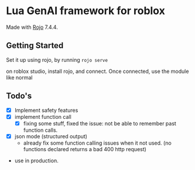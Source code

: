 # Lua GenAI framework for roblox
Made with [Rojo](https://github.com/rojo-rbx/rojo) 7.4.4.

## Getting Started
Set it up using rojo, by running `rojo serve`

on roblox studio, install rojo, and connect.
Once connected, use the module like normal

## Todo's
- [x] Implement safety features
- [x] implement function call
  - [x] fixing some stuff, fixed the issue: not be able to remember past function calls.
- [x] json mode (structured output)
  - already fix some function calling issues when it not used. (no functions declared returns a bad 400 http request)
- use in production.